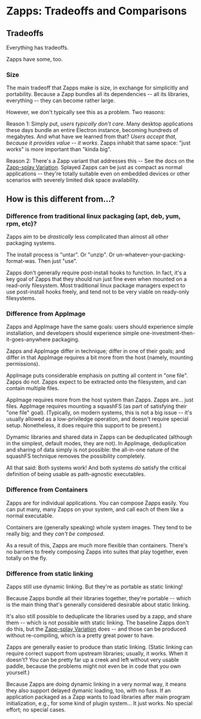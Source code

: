 Zapps: Tradeoffs and Comparisons
================================



Tradeoffs
---------

Everything has tradeoffs.

Zapps have some, too.

### Size

The main tradeoff that Zapps make is size, in exchange for simplicitly and portability.
Because a Zapp bundles all its dependencies -- all its libraries, everything -- they can become rather large.

However, we don't typically see this as a problem.  Two reasons:

Reason 1: Simply put, _users typically don't care_.  Many desktop applications these days bundle an entire Electron instance, becoming hundreds of megabytes.
And what have we learned from that?  _Users accept that, because it provides value -- it works_.  Zapps inhabit that same space: "just works" is more important than "kinda big".

Reason 2: There's a Zapp variant that addresses this -- See the docs on the [Zapp-splay Variation](./variations.md#zapp-splay).
Splayed Zapps can be just as compact as normal applications -- they're totally suitable even on embedded devices or other scenarios with severely limited disk space availability.




How is this different from...?
------------------------------

### Difference from traditional linux packaging (apt, deb, yum, rpm, etc)?

Zapps aim to be *drastically* less complicated than almost all other packaging systems.

The install process is "untar".  Or "unzip".  Or un-whatever-your-packing-format-was.  Then just "use".

Zapps don't generally require post-install hooks to function.
In fact, it's a key goal of Zapps that they should run just fine even when mounted on a read-only filesystem.
Most traditional linux package managers expect to use post-install hooks freely, and tend not to be very viable on ready-only filesystems.


### Difference from AppImage

Zapps and AppImage have the same goals:
users should experience simple installation,
and developers should experience simple one-investment-then-it-goes-anywhere packaging.

Zapps and AppImage differ in technique; differ in one of their goals; and differ in that AppImage requires a bit more from the host (namely, mounting permissions).

AppImage puts considerable emphasis on putting all content in "one file".
Zapps do not.  Zapps expect to be extracted onto the filesystem, and can contain multiple files.

AppImage requires more from the host system than Zapps.
Zapps are... just files.
AppImage requires mounting a squashFS (as part of satisfying their "one file" goal).
(Typically, on modern systems, this is not a big issue -- it's usually allowed as a low-priviledge operation, and doesn't require special setup.
Nonetheless, it does require this support to be present.)

Dymamic libraries and shared data in Zapps can be deduplicated (although in the simplest, default modes, they are not).
In AppImage, deduplication and sharing of data simply is not possible: the all-in-one nature of the squashFS technique removes the possibility completely.

All that said:
Both systems work!
And both systems _do_ satisfy the critical definition of being usable as path-agnostic executables.


### Difference from Containers

Zapps are for individual applications.
You can compose Zapps easily.  You can put many, many Zapps on your system, and call each of them like a normal executable.

Containers are (generally speaking) whole system images.  They tend to be really big; and they _can't be composed_.

As a result of this, Zapps are much more flexible than containers.
There's no barriers to freely composing Zapps into suites that play together, even totally on the fly.


### Difference from static linking

Zapps still use dynamic linking.  But they're as portable as static linking!

Because Zapps bundle all their libraries together, they're portable -- which is the main thing that's generally considered desirable about static linking.

It's also still possible to deduplicate the libraries used by a zapp, and share them -- which is not possible with static linking.
The baseline Zapps don't do this, but the [Zapp-splay Variation](./variations.md#zapp-splay) does -- and those can be produced without re-compiling, which is a pretty great power to have.

Zapps are generally easier to produce than static linking.
(Static linking can require correct support from upstream libraries; usually, it works.  When it doesn't?  You can be pretty far up a creek and left without very usable paddle, because the problems might not even be in code that you own yourself.)

Because Zapps are doing dynamic linking in a very normal way, it means they also support delayed dymanic loading, too, with no fuss.
If an application packaged as a Zapp wants to load libraries after main program initialization, e.g., for some kind of plugin system... It just works.
No special effort; no special cases.
